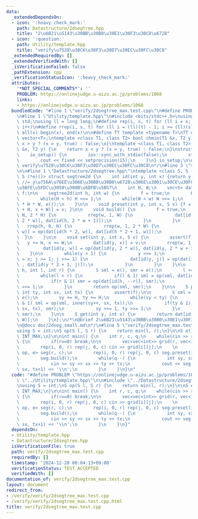 ```yaml
---
data:
  _extendedDependsOn:
  - icon: ':heavy_check_mark:'
    path: Datastructure/2dsegtree.hpp
    title: "2\u6B21\u5143\u30BB\u30B0\u30E1\u30F3\u30C8\u6728"
  - icon: ':question:'
    path: Utility/template.hpp
    title: "verify\u7528\u30C6\u30F3\u30D7\u30EC\u30FC\u30C8"
  _extendedRequiredBy: []
  _extendedVerifiedWith: []
  _isVerificationFailed: false
  _pathExtension: cpp
  _verificationStatusIcon: ':heavy_check_mark:'
  attributes:
    '*NOT_SPECIAL_COMMENTS*': ''
    PROBLEM: https://onlinejudge.u-aizu.ac.jp/problems/1068
    links:
    - https://onlinejudge.u-aizu.ac.jp/problems/1068
  bundledCode: "#line 1 \"verify/2dsegtree_max.test.cpp\"\n#define PROBLEM \"https://onlinejudge.u-aizu.ac.jp/problems/1068\"\
    \n#line 1 \"Utility/template.hpp\"\n#include <bits/stdc++.h>\nusing namespace\
    \ std;\nusing ll = long long;\n#define rep(i, s, t) for (ll i = s; i < (ll)(t);\
    \ i++)\n#define rrep(i, s, t) for (ll i = (ll)(t) - 1; i >= (ll)(s); i--)\n#define\
    \ all(x) begin(x), end(x)\n\n#define TT template <typename T>\nTT using vec =\
    \ vector<T>;\ntemplate <class T1, class T2> bool chmin(T1 &x, T2 y) {\n    return\
    \ x > y ? (x = y, true) : false;\n}\ntemplate <class T1, class T2> bool chmax(T1\
    \ &x, T2 y) {\n    return x < y ? (x = y, true) : false;\n}\nstruct io_setup {\n\
    \    io_setup() {\n        ios::sync_with_stdio(false);\n        std::cin.tie(nullptr);\n\
    \        cout << fixed << setprecision(15);\n    }\n} io_setup;\n\n/*\n@brief\
    \ verify\u7528\u30C6\u30F3\u30D7\u30EC\u30FC\u30C8\n*/\n#line 3 \"verify/2dsegtree_max.test.cpp\"\
    \n\n#line 1 \"Datastructure/2dsegtree.hpp\"\ntemplate <class S, S (*op)(S, S),\
    \ S (*e)()> struct segtree2d {\n    int id(int y, int x) {return y * 2 * W + x;}\
    \ //= y\u756A\u76EE\u306E\u30BB\u30B0\u6728\u306E\u3001\u30CE\u30FC\u30C9x\u306B\
    \u5BFE\u5FDC\u3059\u308B\u6DFB\u5B57\n    int H, W;\n    vec<S> dat;\n    bool\
    \ f;\n\n    segtree2d(int h, int w) {\n        f = true;\n        H = W = 1;\n\
    \        while(H < h) H <<= 1;\n        while(W < w) W <<= 1;\n        dat.resize(4\
    \ * H * W, e());\n    }\n\n    void preset(int y, int x, S v) {f = false,  dat[id(y\
    \ + H, x + W)] = v; }\n\n    void build() {\n        f = true;\n        rep(h,\
    \ H, 2 * H) {\n            rrep(w, 1, W) {\n                dat[id(h, w)] = op(dat[id(h,\
    \ 2 * w)], dat[id(h, 2 * w + 1)]);\n            }\n        }\n        \n     \
    \   rrep(h, 0, H) {\n            rrep(w, 1, 2 * W) {\n                dat[id(h,\
    \ w)] = op(dat[id(h * 2, w)], dat[id(h * 2 + 1, w)]);\n            } \n      \
    \  }\n    }\n\n    void set(int y, int x, S v) {\n        assert(f);\n\n     \
    \   y += H, x += W;\n        dat[id(y, x)] = v;\n        rrep(w, 1, W) {\n   \
    \         dat[id(y, w)] = op(dat[id(y, 2 * w)], dat[id(y, 2 * w + 1)]);\n    \
    \    }\n\n        while(y > 1) {\n            y >>= 1;\n            for(int j\
    \ = x; j >= 1; j >>= 1) {\n                dat[id(y, j)] = op(dat[id(y * 2, j)]\
    \ , dat[id(y * 2 + 1, j)]);\n            }\n        }\n    }\n\n    S inner(int\
    \ h, int l, int r) {\n        S sml = e(), smr = e();\n        l += W, r += W;\n\
    \        while(l < r) {\n            if(l & 1) sml = op(sml, dat[id(h, l++)]);\n\
    \            if(r & 1) smr = op(dat[id(h, --r)], smr);\n            l >>= 1, r\
    \ >>= 1;\n        }\n        return op(sml, smr);\n    }\n\n    S prod(int sy,\
    \ int ty, int sx, int tx) {\n        assert(f);\n\n        S sml = e(), smr =\
    \ e();\n        sy += H, ty += H;\n        while(sy < ty) {\n            if(sy\
    \ & 1) sml = op(sml, inner(sy++, sx, tx));\n            if(ty & 1) smr = op(inner(--ty,\
    \ sx, tx), smr);\n            sy >>= 1, ty >>= 1;\n        }\n        return op(sml,\
    \ smr);\n    }\n\n    S get(int y, int x) {\n        return dat[id(y + H, x +\
    \ W)];\n    }\n};\n/*\n@brief 2\u6B21\u5143\u30BB\u30B0\u30E1\u30F3\u30C8\u6728\
    \n@docs doc/2dseg_small.md\n*/\n#line 5 \"verify/2dsegtree_max.test.cpp\"\n\n\
    using S = int;\nS op(S l, S r) {\n    return min(l, r);\n}\n\nS e() {\n    return\
    \ INT_MAX;\n}\n\nint main() {\n    int r, c, q;\n    while(cin >> r >> c >> q)\
    \ {\n        if(r==0) break;\n\n        vec<vec<int>> grid(r, vec<int>(c));\n\
    \        rep(i, 0, r) rep(j, 0, c) cin >> grid[i][j];\n    \n        segtree2d<S,\
    \ op, e> seg(r, c);\n        rep(i, 0, r) rep(j, 0, c) seg.preset(i, j, grid[i][j]);\n\
    \        seg.build();\n        while(q--) {\n            int sy, sx, ty, tx;\n\
    \            cin >> sy >> sx >> ty >> tx;\n            cout << seg.prod(sy, ty+1,\
    \ sx, tx+1) << '\\n';\n        }\n    }\n}\n"
  code: "#define PROBLEM \"https://onlinejudge.u-aizu.ac.jp/problems/1068\"\n#include\
    \ \"../Utility/template.hpp\"\n\n#include \"../Datastructure/2dsegtree.hpp\"\n\
    \nusing S = int;\nS op(S l, S r) {\n    return min(l, r);\n}\n\nS e() {\n    return\
    \ INT_MAX;\n}\n\nint main() {\n    int r, c, q;\n    while(cin >> r >> c >> q)\
    \ {\n        if(r==0) break;\n\n        vec<vec<int>> grid(r, vec<int>(c));\n\
    \        rep(i, 0, r) rep(j, 0, c) cin >> grid[i][j];\n    \n        segtree2d<S,\
    \ op, e> seg(r, c);\n        rep(i, 0, r) rep(j, 0, c) seg.preset(i, j, grid[i][j]);\n\
    \        seg.build();\n        while(q--) {\n            int sy, sx, ty, tx;\n\
    \            cin >> sy >> sx >> ty >> tx;\n            cout << seg.prod(sy, ty+1,\
    \ sx, tx+1) << '\\n';\n        }\n    }\n}"
  dependsOn:
  - Utility/template.hpp
  - Datastructure/2dsegtree.hpp
  isVerificationFile: true
  path: verify/2dsegtree_max.test.cpp
  requiredBy: []
  timestamp: '2024-12-28 00:04:13+09:00'
  verificationStatus: TEST_ACCEPTED
  verifiedWith: []
documentation_of: verify/2dsegtree_max.test.cpp
layout: document
redirect_from:
- /verify/verify/2dsegtree_max.test.cpp
- /verify/verify/2dsegtree_max.test.cpp.html
title: verify/2dsegtree_max.test.cpp
---
```

